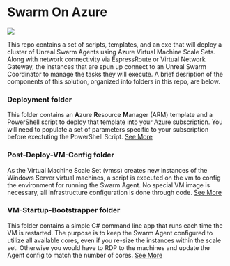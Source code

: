 # **Swarm On Azure**


<a href="https://portal.azure.com/#create/Microsoft.Template/uri/https://raw.githubusercontent.com/DarinShapiroMS/SwarmOnAzure/master/azuredeploy.json" target="_blank">
    <img src="http://azuredeploy.net/deploybutton.png"/>
</a>



This repo contains a set of scripts, templates, and an exe that will deploy a cluster of Unreal Swarm Agents using Azure Virtual Machine Scale Sets. Along with network connectivity via EspressRoute or Virtual Network Gateway, the instances that are spun up connect to an Unreal Swarm Coordinator to manage the tasks they will execute. A brief desription of the components of this solution, organized into folders in this repo, are below.

### **Deployment folder**
This folder contains an **A**zure **R**esource **M**anager (ARM) template and a PowerShell script to deploy that template into your Azure subscription.  You will need to populate a set of parameters specific to your subscription before exectuting the PowerShell Script. [See More](deployment/readme.md)

### **Post-Deploy-VM-Config folder**
As the Virtual Machine Scale Set (vmss) creates new instances of the Windows Server virtual machines, a script is executed on the vm to config the environment for running the Swarm Agent.  No special VM image is necessary, all infrastructure configuration is done through code. [See More](post-deploy-vm-config/readme.md)

### **VM-Startup-Bootstrapper folder**
This folder contains a simple C# command line app that runs each time the VM is restarted. The purpose is to keep the Swarm Agent configured to utilize all available cores, even if you re-size the instances within the scale set.  Otherwise you would have to RDP to the machines and update the Agent config to match the number of cores. [See More](vm-startup-bootstrapper/readme.md)

